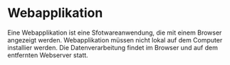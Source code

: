 # Webapplikation

Eine Webapplikation ist eine Sfotwareanwendung, die mit einem Browser angezeigt werden. Webapplikation müssen nicht lokal auf dem Computer installier werden. Die Datenverarbeitung findet im Browser und auf dem entfernten Webserver statt.